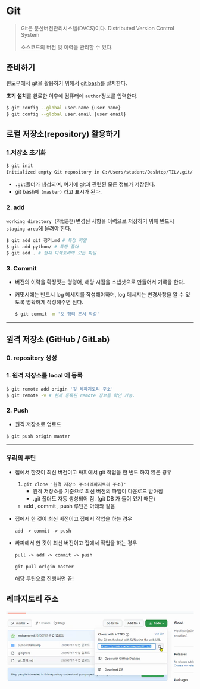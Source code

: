 # Git

> Git은 분산버전관리시스템(DVCS)이다. Distributed Version Control System
>
> 소스코드의 버전 및 이력을 관리할 수 있다.

## 준비하기

윈도우에서 git을 활용하기 위해서 [git bash](http://https://gitforwindows.org/)를 설치한다.

**초기 설치**를 완료한 이후에 컴퓨터에 `author`정보를 입력한다.

```bash
$ git config --global user.name {user name}
$ git config --global user.email {user email}
```

## 로컬 저장소(repository) 활용하기

### 1.저장소 초기화

```bash
$ git init
Initialized empty Git repository in C:/Users/student/Desktop/TIL/.git/
```

* `.git`폴더가 생성되며, 여기에 git과 관련된 모든 정보가 저장된다.
* git bash에 `(master)` 라고 표시가 된다.

### 2. add

`working directory (작업공간)`변경된 사항을 이력으로 저장하기 위해 반드시 `staging area`에 올려야 한다.

```bash
$ git add git_정리.md # 특정 파일
$ git add python/ # 특정 폴더
$ git add . # 현재 디렉토리의 모든 파일
```



### 3. Commit

* 버전의 이력을 확정짓는 명령어, 해당 시점을 스냅샷으로 만들어서 기록을 한다.

* 커밋시에는 반드시 log 메세지를 작성해야하며, log 메세지는 변경사항을 알 수 있도록 명확하게 작성해주면 된다.

  ```bash
  $ git commit -m '깃 정리 문서 작성'
  ```

  

----

## 원격 저장소 (GitHub / GitLab)

### 0. repository 생성

### 1. 원격 저장소를 local 에 등록

```bash
$ git remote add origin '깃 레파지토리 주소'
$ git remote -v # 현재 등록된 remote 정보를 확인 가능.
```

### 2. Push

* 원격 저장소로 업로드

```bash
$ git push origin master
```



------

### 우리의 루틴

* 집에서 한것이 최신 버전이고 싸피에서 git 작업을 한 번도 하지 않은 경우

  1. `git clone '원격 저장소 주소(레파지토리 주소)'`
     * 원격 저장소를 기준으로 최신 버전의 파일이 다운로드 받아짐
     * .git 폴더도 자동 생성되어 짐. (git DB 가 들어 있기 때문)

  * add , commit , push 루틴은 아래와 같음

  

* 집에서 한 것이 최신 버전이고 집에서 작업을 하는 경우

  `add -> commit -> push`

* 싸피에서 한 것이 최신 버전이고 집에서 작업을 하는 경우

  ` pull -> add -> commit -> push `

  `git pull origin master`

  해당 루틴으로 진행하면 끝!




## 레파지토리 주소

![re](git_정리.assets/re.png)